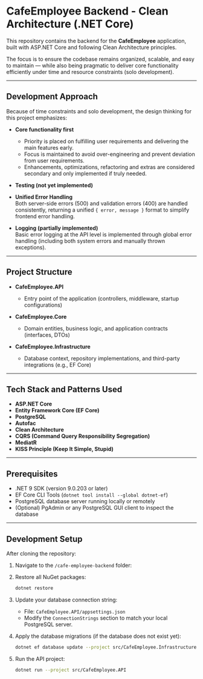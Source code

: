 # CafeEmployee Backend - Clean Architecture (.NET Core)

This repository contains the backend for the **CafeEmployee** application, built with ASP.NET Core and following Clean Architecture principles.

The focus is to ensure the codebase remains organized, scalable, and easy to maintain — while also being pragmatic to deliver core functionality efficiently under time and resource constraints (solo development).

---

## Development Approach

Because of time constraints and solo development, the design thinking for this project emphasizes:

- **Core functionality first**  
  - Priority is placed on fulfilling user requirements and delivering the main features early.  
  - Focus is maintained to avoid over-engineering and prevent deviation from user requirements.  
  - Enhancements, optimizations, refactoring and extras are considered secondary and only implemented if truly needed.

- **Testing (not yet implemented)**  

- **Unified Error Handling**  
  Both server-side errors (500) and validation errors (400) are handled consistently, returning a unified `{ error, message }` format to simplify frontend error handling.

- **Logging (partially implemented)**  
  Basic error logging at the API level is implemented through global error handling (including both system errors and manually thrown exceptions).  

---

## Project Structure

- **CafeEmployee.API**  
  - Entry point of the application (controllers, middleware, startup configurations)

- **CafeEmployee.Core**  
  - Domain entities, business logic, and application contracts (interfaces, DTOs)

- **CafeEmployee.Infrastructure**  
  - Database context, repository implementations, and third-party integrations (e.g., EF Core)

---

## Tech Stack and Patterns Used

- **ASP.NET Core** 
- **Entity Framework Core (EF Core)** 
- **PostgreSQL** 
- **Autofac** 
- **Clean Architecture** 
- **CQRS (Command Query Responsibility Segregation)** 
- **MediatR** 
- **KISS Principle (Keep It Simple, Stupid)** 

---

## Prerequisites

- .NET 9 SDK (version 9.0.203 or later)
- EF Core CLI Tools (`dotnet tool install --global dotnet-ef`)
- PostgreSQL database server running locally or remotely
- (Optional) PgAdmin or any PostgreSQL GUI client to inspect the database

---

## Development Setup

After cloning the repository:

1. Navigate to the `/cafe-employee-backend` folder:
   

2. Restore all NuGet packages:
    ```bash
    dotnet restore
    ```
  
3. Update your database connection string:
    - File: `CafeEmployee.API/appsettings.json`
    - Modify the `ConnectionStrings` section to match your local PostgreSQL server.

4. Apply the database migrations (if the database does not exist yet):
    ```bash
    dotnet ef database update --project src/CafeEmployee.Infrastructure --startup-project src/CafeEmployee.API
    ```

5. Run the API project:
    ```bash
    dotnet run --project src/CafeEmployee.API
    ```


